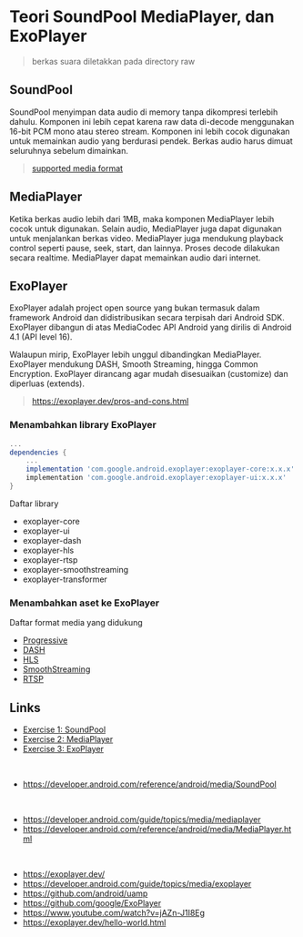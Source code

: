 # Teori SoundPool MediaPlayer, dan ExoPlayer

> berkas suara diletakkan pada directory raw

## SoundPool

SoundPool menyimpan data audio di memory tanpa dikompresi terlebih dahulu. Komponen ini lebih cepat karena raw data di-decode menggunakan 16-bit PCM mono atau stereo stream. Komponen ini lebih cocok digunakan untuk memainkan audio yang berdurasi pendek. Berkas audio harus dimuat seluruhnya sebelum dimainkan.

> [supported media format](https://developer.android.com/guide/topics/media/media-formats#audio-codecs)

## MediaPlayer

Ketika berkas audio lebih dari 1MB, maka komponen MediaPlayer lebih cocok untuk digunakan. Selain audio, MediaPlayer juga dapat digunakan untuk menjalankan berkas video. MediaPlayer juga mendukung playback control seperti pause, seek, start, dan lainnya. Proses decode dilakukan secara realtime. MediaPlayer dapat memainkan audio dari internet.

## ExoPlayer

ExoPlayer adalah project open source yang bukan termasuk dalam framework Android dan didistribusikan secara terpisah dari Android SDK. ExoPlayer dibangun di atas MediaCodec API Android yang dirilis di Android 4.1 (API level 16).

Walaupun mirip, ExoPlayer lebih unggul dibandingkan MediaPlayer. ExoPlayer mendukung DASH, Smooth Streaming, hingga Common Encryption. ExoPlayer dirancang agar mudah disesuaikan (customize) dan diperluas (extends).

> https://exoplayer.dev/pros-and-cons.html

### Menambahkan library ExoPlayer

```gradle
...
dependencies {
    ...
    implementation 'com.google.android.exoplayer:exoplayer-core:x.x.x'
    implementation 'com.google.android.exoplayer:exoplayer-ui:x.x.x'
}
```

Daftar library

- exoplayer-core
- exoplayer-ui
- exoplayer-dash
- exoplayer-hls
- exoplayer-rtsp
- exoplayer-smoothstreaming
- exoplayer-transformer

### Menambahkan aset ke ExoPlayer

Daftar format media yang didukung

- [Progressive](https://exoplayer.dev/progressive.html)
- [DASH](https://exoplayer.dev/dash.html)
- [HLS](https://exoplayer.dev/hls.html)
- [SmoothStreaming](https://exoplayer.dev/smoothstreaming.html)
- [RTSP](https://exoplayer.dev/rtsp.html)

## Links

- [Exercise 1: SoundPool](./MySound)
- [Exercise 2: MediaPlayer](./MyMediaPlayer)
- [Exercise 3: ExoPlayer](./MyPlayer)

<br />

- https://developer.android.com/reference/android/media/SoundPool

<br />

- https://developer.android.com/guide/topics/media/mediaplayer
- https://developer.android.com/reference/android/media/MediaPlayer.html

<br />

- https://exoplayer.dev/
- https://developer.android.com/guide/topics/media/exoplayer
- https://github.com/android/uamp
- https://github.com/google/ExoPlayer
- https://www.youtube.com/watch?v=jAZn-J1I8Eg
- https://exoplayer.dev/hello-world.html
